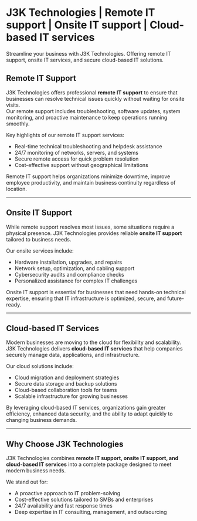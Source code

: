 # J3K Technologies | Remote IT support | Onsite IT support | Cloud-based IT services

Streamline your business with J3K Technologies. Offering remote IT support, onsite IT services, and secure cloud-based IT solutions.


## Remote IT Support

J3K Technologies offers professional **remote IT support** to ensure that businesses can resolve technical issues quickly without waiting for onsite visits.  
Our remote support includes troubleshooting, software updates, system monitoring, and proactive maintenance to keep operations running smoothly.  

Key highlights of our remote IT support services:  
- Real-time technical troubleshooting and helpdesk assistance  
- 24/7 monitoring of networks, servers, and systems  
- Secure remote access for quick problem resolution  
- Cost-effective support without geographical limitations  

Remote IT support helps organizations minimize downtime, improve employee productivity, and maintain business continuity regardless of location.

---

## Onsite IT Support

While remote support resolves most issues, some situations require a physical presence. J3K Technologies provides reliable **onsite IT support** tailored to business needs.  

Our onsite services include:  
- Hardware installation, upgrades, and repairs  
- Network setup, optimization, and cabling support  
- Cybersecurity audits and compliance checks  
- Personalized assistance for complex IT challenges  

Onsite IT support is essential for businesses that need hands-on technical expertise, ensuring that IT infrastructure is optimized, secure, and future-ready.

---

## Cloud-based IT Services

Modern businesses are moving to the cloud for flexibility and scalability. J3K Technologies delivers **cloud-based IT services** that help companies securely manage data, applications, and infrastructure.  

Our cloud solutions include:  
- Cloud migration and deployment strategies  
- Secure data storage and backup solutions  
- Cloud-based collaboration tools for teams  
- Scalable infrastructure for growing businesses  

By leveraging cloud-based IT services, organizations gain greater efficiency, enhanced data security, and the ability to adapt quickly to changing business demands.

---

## Why Choose J3K Technologies

J3K Technologies combines **remote IT support, onsite IT support, and cloud-based IT services** into a complete package designed to meet modern business needs.  

We stand out for:  
- A proactive approach to IT problem-solving  
- Cost-effective solutions tailored to SMBs and enterprises  
- 24/7 availability and fast response times  
- Deep expertise in IT consulting, management, and outsourcing  

